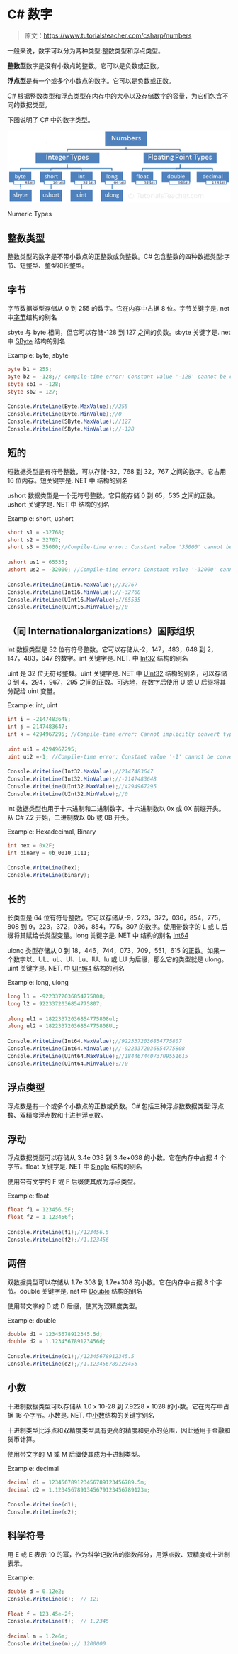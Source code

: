 # C# 数字

> 原文：<https://www.tutorialsteacher.com/csharp/numbers>

一般来说，数字可以分为两种类型:整数类型和浮点类型。

**整数型**数字是没有小数点的整数。它可以是负数或正数。

**浮点型**是有一个或多个小数点的数字。它可以是负数或正数。

C# 根据整数类型和浮点类型在内存中的大小以及存储数字的容量，为它们包含不同的数据类型。

下图说明了 C# 中的数字类型。

[![](img/0399f24f902855e22214c1e30d518858.png)](../../Content/images/csharp/numbers.PNG) 

Numeric Types



## 整数类型

整数类型的数字是不带小数点的正整数或负整数。C# 包含整数的四种数据类型:字节、短整型、整型和长整型。

## 字节

字节数据类型存储从 0 到 255 的数字。它在内存中占据 8 位。字节关键字是. net 中[字节](https://docs.microsoft.com/en-us/dotnet/api/system.byte)结构的别名

sbyte 与 byte 相同，但它可以存储-128 到 127 之间的负数。sbyte 关键字是. net 中 [SByte](https://docs.microsoft.com/en-us/dotnet/api/system.sbyte) 结构的别名

Example: byte, sbyte

```cs
byte b1 = 255;
byte b2 = -128;// compile-time error: Constant value '-128' cannot be converted to a 'byte'
sbyte sb1 = -128; 
sbyte sb2 = 127; 

Console.WriteLine(Byte.MaxValue);//255
Console.WriteLine(Byte.MinValue);//0
Console.WriteLine(SByte.MaxValue);//127
Console.WriteLine(SByte.MinValue);//-128 
```

## 短的

短数据类型是有符号整数，可以存储-32，768 到 32，767 之间的数字。它占用 16 位内存。短关键字是. NET 中 结构的别名

ushort 数据类型是一个无符号整数。它只能存储 0 到 65，535 之间的正数。ushort 关键字是. NET 中 结构的别名

Example: short, ushort

```cs
short s1 = -32768;
short s2 = 32767;
short s3 = 35000;//Compile-time error: Constant value '35000' cannot be converted to a 'short'

ushort us1 = 65535;
ushort us2 = -32000; //Compile-time error: Constant value '-32000' cannot be converted to a 'ushort'

Console.WriteLine(Int16.MaxValue);//32767
Console.WriteLine(Int16.MinValue);//-32768
Console.WriteLine(UInt16.MaxValue);//65535
Console.WriteLine(UInt16.MinValue);//0 
```

## （同 Internationalorganizations）国际组织

int 数据类型是 32 位有符号整数。它可以存储从-2，147，483，648 到 2，147，483，647 的数字。int 关键字是. NET. 中 [Int32](https://docs.microsoft.com/en-us/dotnet/api/system.int32) 结构的别名

uint 是 32 位无符号整数。uint 关键字是. NET 中 [UInt32](https://docs.microsoft.com/en-us/dotnet/api/system.uint32) 结构的别名，可以存储 0 到 4，294，967，295 之间的正数。可选地，在数字后使用 U 或 U 后缀将其分配给 uint 变量。

Example: int, uint

```cs
int i = -2147483648;
int j = 2147483647;
int k = 4294967295; //Compile-time error: Cannot implicitly convert type 'uint' to 'int'.

uint ui1 = 4294967295;
uint ui2 =-1; //Compile-time error: Constant value '-1' cannot be converted to a 'uint'

Console.WriteLine(Int32.MaxValue);//2147483647
Console.WriteLine(Int32.MinValue);//-2147483648
Console.WriteLine(UInt32.MaxValue);//4294967295
Console.WriteLine(UInt32.MinValue);//0 
```

int 数据类型也用于十六进制和二进制数字。十六进制数以 0x 或 0X 前缀开头。从 C# 7.2 开始，二进制数以 0b 或 0B 开头。

Example: Hexadecimal, Binary

```cs
int hex = 0x2F;
int binary = 0b_0010_1111;

Console.WriteLine(hex);
Console.WriteLine(binary); 
```

## 长的

长类型是 64 位有符号整数。它可以存储从-9，223，372，036，854，775，808 到 9，223，372，036，854，775，807 的数字。使用带数字的 L 或 L 后缀将其赋给长类型变量。long 关键字是. NET 中 结构的别名 [Int64](https://docs.microsoft.com/en-us/dotnet/api/system.int64)

ulong 类型存储从 0 到 18，446，744，073，709，551，615 的正数。如果一个数字以、UL、uL、Ul、Lu、lU、lu 或 LU 为后缀，那么它的类型就是 ulong。uint 关键字是. NET. 中 [UInt64](https://docs.microsoft.com/en-us/dotnet/api/system.uint64) 结构的别名

Example: long, ulong

```cs
long l1 = -9223372036854775808;
long l2 = 9223372036854775807;

ulong ul1 = 18223372036854775808ul;
ulong ul2 = 18223372036854775808UL;

Console.WriteLine(Int64.MaxValue);//9223372036854775807
Console.WriteLine(Int64.MinValue);//-9223372036854775808
Console.WriteLine(UInt64.MaxValue);//18446744073709551615
Console.WriteLine(UInt64.MinValue);//0 
```

## 浮点类型

浮点数是有一个或多个小数点的正数或负数。C# 包括三种浮点数数据类型:浮点数、双精度浮点数和十进制浮点数。

## 浮动

浮点数据类型可以存储从 3.4e 038 到 3.4e+038 的小数。它在内存中占据 4 个字节。float 关键字是. NET 中 [Single](https://docs.microsoft.com/en-us/dotnet/api/system.single) 结构的别名

使用带有文字的 F 或 F 后缀使其成为浮点类型。

Example: float

```cs
float f1 = 123456.5F;
float f2 = 1.123456f;

Console.WriteLine(f1);//123456.5
Console.WriteLine(f2);//1.123456 
```

## 两倍

双数据类型可以存储从 1.7e 308 到 1.7e+308 的小数。它在内存中占据 8 个字节。double 关键字是. net 中 [Double](https://docs.microsoft.com/en-us/dotnet/api/system.double) 结构的别名

使用带文字的 D 或 D 后缀，使其为双精度类型。

Example: double

```cs
double d1 = 12345678912345.5d;
double d2 = 1.123456789123456d;

Console.WriteLine(d1);//12345678912345.5
Console.WriteLine(d2);//1.123456789123456 
```

## 小数

十进制数据类型可以存储从 1.0 x 10-28 到 7.9228 x 1028 的小数。它在内存中占据 16 个字节。小数是. NET. 中[小数](https://docs.microsoft.com/en-us/dotnet/api/system.decimal)结构的关键字别名

十进制类型比浮点和双精度类型具有更高的精度和更小的范围，因此适用于金融和货币计算。

使用带文字的 M 或 M 后缀使其成为十进制类型。

Example: decimal

```cs
decimal d1 = 123456789123456789123456789.5m;
decimal d2 = 1.1234567891345679123456789123m;

Console.WriteLine(d1);
Console.WriteLine(d2); 
```

## 科学符号

用 E 或 E 表示 10 的幂，作为科学记数法的指数部分，用浮点数、双精度或十进制表示。

Example:

```cs
double d = 0.12e2;
Console.WriteLine(d);  // 12;

float f = 123.45e-2f;
Console.WriteLine(f);  // 1.2345

decimal m = 1.2e6m;
Console.WriteLine(m);// 1200000 
```